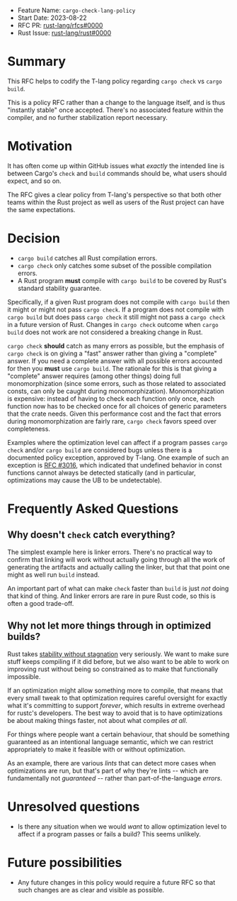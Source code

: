 - Feature Name: `cargo-check-lang-policy`
- Start Date: 2023-08-22
- RFC PR: [rust-lang/rfcs#0000](https://github.com/rust-lang/rfcs/pull/0000)
- Rust Issue: [rust-lang/rust#0000](https://github.com/rust-lang/rust/issues/0000)

# Summary
[summary]: #summary

This RFC helps to codify the T-lang policy regarding `cargo check` vs `cargo build`.

This is a policy RFC rather than a change to the language itself, and is thus "instantly stable" once accepted. There's no associated feature within the compiler, and no further stabilization report necessary.

# Motivation
[motivation]: #motivation

It has often come up within GitHub issues what *exactly* the intended line is between Cargo's `check` and `build` commands should be, what users should expect, and so on.

The RFC gives a clear policy from T-lang's perspective so that both other teams within the Rust project as well as users of the Rust project can have the same expectations.

# Decision
[decision]: #decision

* `cargo build` catches all Rust compilation errors.
* `cargo check` only catches some subset of the possible compilation errors.
* A Rust program **must** compile with `cargo build` to be covered by Rust's standard stability guarantee.

Specifically, if a given Rust program does not compile with `cargo build` then it might or might not pass `cargo check`. If a program does not compile with `cargo build` but does pass `cargo check` it still might not pass a `cargo check` in a future version of Rust. Changes in `cargo check` outcome when `cargo build` does not work are not considered a breaking change in Rust.

`cargo check` **should** catch as many errors as possible, but the emphasis of `cargo check` is on giving a "fast" answer rather than giving a "complete" answer.
If you need a complete answer with all possible errors accounted for then you **must** use `cargo build`.
The rationale for this is that giving a "complete" answer requires (among other things) doing full monomorphization (since some errors, such as those related to associated consts, can only be caught during monomorphization).
Monomorphization is expensive: instead of having to check each function only once, each function now has to be checked once for all choices of generic parameters that the crate needs.
Given this performance cost and the fact that errors during monomorphization are fairly rare, `cargo check` favors speed over completeness.

Examples where the optimization level can affect if a program passes `cargo check` and/or `cargo build` are considered bugs unless there is a documented policy exception, approved by T-lang. One example of such an exception is [RFC #3016](https://rust-lang.github.io/rfcs/3016-const-ub.html), which indicated that undefined behavior in const functions cannot always be detected statically (and in particular, optimizations may cause the UB to be undetectable).

# Frequently Asked Questions

## Why doesn't `check` catch everything?

The simplest example here is linker errors.  There's no practical way to confirm that linking will work without actually going through all the work of generating the artifacts and actually calling the linker, but that that point one might as well run `build` instead.

An important part of what can make `check` faster than `build` is just *not* doing that kind of thing.  And linker errors are rare in pure Rust code, so this is often a good trade-off.

## Why not let more things through in optimized builds?

Rust takes [stability without stagnation] very seriously.  We want to make sure stuff keeps compiling if it did before, but we also want to be able to work on improving rust without being so constrained as to make that functionally impossible.

If an optimization might allow something more to compile, that means that every small tweak to that optimization requires careful oversight for exactly what it's committing to support *forever*, which results in extreme overhead for rustc's developers.  The best way to avoid that is to have optimizations be about making things faster, not about what compiles *at all*.

For things where people want a certain behaviour, that should be something guaranteed as an intentional language semantic, which we can restrict appropriately to make it feasible with or without optimization.

As an example, there are various *lints* that can detect more cases when optimizations are run, but that's part of why they're lints -- which are fundamentally not *guaranteed* -- rather than part-of-the-language *errors*.

[stability without stagnation]: https://blog.rust-lang.org/2014/10/30/Stability.html#the-plan

# Unresolved questions
[unresolved-questions]: #unresolved-questions

* Is there any situation when we would *want* to allow optimization level to affect if a program passes or fails a build? This seems unlikely.

# Future possibilities
[future-possibilities]: #future-possibilities

* Any future changes in this policy would require a future RFC so that such changes are as clear and visible as possible.
